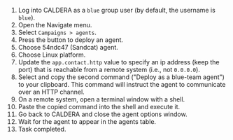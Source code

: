 1. Log into CALDERA as a `blue` group user (by default, the username is `blue`).
1. Open the Navigate menu.
1. Select `Campaigns > agents`.
1. Press the button to deploy an agent.
1. Choose 54ndc47 (Sandcat) agent.
1. Choose Linux platform.
1. Update the `app.contact.http` value to specify an ip address (keep the port) that is reachable from a remote system (i.e., not `0.0.0.0`).
1. Select and copy the second command ("Deploy as a blue-team agent") to your clipboard. This command will instruct the agent to communicate over an HTTP channel.
1. On a remote system, open a terminal window with a shell.
1. Paste the copied command into the shell and execute it.
1. Go back to CALDERA and close the agent options window.
1. Wait for the agent to appear in the agents table.
1. Task completed.